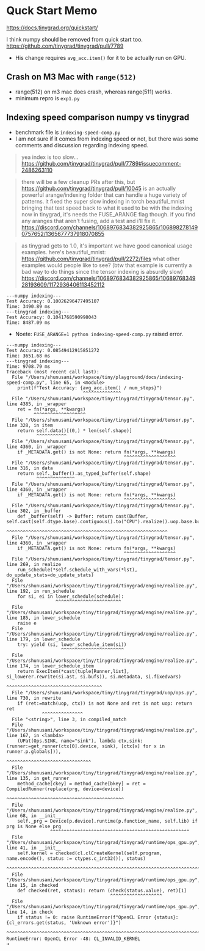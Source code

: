 # Quck Start Memo
https://docs.tinygrad.org/quickstart/

I think numpy should be removed from quick start too.
https://github.com/tinygrad/tinygrad/pull/7789
- His change requires `avg_acc.item()` for it to be actually run on GPU.

## Crash on M3 Mac with `range(512)`
- range(512) on m3 mac does crash, whereas range(511) works.
- minimum repro is `exp1.py`

## Indexing speed comparison numpy vs tinygrad
- benchmark file is `indexing-speed-comp.py`
- I am not sure if it comes from indexing speed or not, but there was some comments and discussion regarding indexing speed.
> yea index is too slow...
https://github.com/tinygrad/tinygrad/pull/7789#issuecomment-2486263110

> there will be a few cleanup PRs after this, but https://github.com/tinygrad/tinygrad/pull/10045 is an actually powerful arange/indexing folder that can handle a huge variety of patterns. it fixed the super slow indexing in torch beautiful_mnist bringing that test speed back to what it used to be with the indexing now in tinygrad, it's needs the FUSE_ARANGE flag though.
> if you find any aranges that aren't fusing, add a test and i'll fix it. 
https://discord.com/channels/1068976834382925865/1068982781490757652/1365677737918070855

> as tinygrad gets to 1.0, it's important we have good canonical usage examples.
> here's beautiful_mnist: https://github.com/tinygrad/tinygrad/pull/2272/files
> what other examples would people like to see?
> (btw that example is currently a bad way to do things since the tensor indexing is absurdly slow)
https://discord.com/channels/1068976834382925865/1068976834928193609/1172936406113452112
```
---numpy indexing---
Test Accuracy: 0.10026296477495107
Time: 3490.89 ms
---tinygrad indexing---
Test Accuracy: 0.1041768590998043
Time: 8487.09 ms
```

- Noete: `FUSE_ARANGE=1 python indexing-speed-comp.py` raised error.
```
---numpy indexing---
Test Accuracy: 0.08549412915851272
Time: 3651.68 ms
---tinygrad indexing---
Time: 9708.79 ms
Traceback (most recent call last):
  File "/Users/shunusami/workspace/tiny/playground/docs/indexing-speed-comp.py", line 65, in <module>
    print(f"Test Accuracy: {avg_acc.item() / num_steps}")
                            ^^^^^^^^^^^^^^
  File "/Users/shunusami/workspace/tiny/tinygrad/tinygrad/tensor.py", line 4385, in _wrapper
    ret = fn(*args, **kwargs)
          ^^^^^^^^^^^^^^^^^^^
  File "/Users/shunusami/workspace/tiny/tinygrad/tinygrad/tensor.py", line 328, in item
    return self.data()[(0,) * len(self.shape)]
           ^^^^^^^^^^^
  File "/Users/shunusami/workspace/tiny/tinygrad/tinygrad/tensor.py", line 4360, in _wrapper
    if _METADATA.get() is not None: return fn(*args, **kwargs)
                                           ^^^^^^^^^^^^^^^^^^^
  File "/Users/shunusami/workspace/tiny/tinygrad/tinygrad/tensor.py", line 316, in data
    return self._buffer().as_typed_buffer(self.shape)
           ^^^^^^^^^^^^^^
  File "/Users/shunusami/workspace/tiny/tinygrad/tinygrad/tensor.py", line 4360, in _wrapper
    if _METADATA.get() is not None: return fn(*args, **kwargs)
                                           ^^^^^^^^^^^^^^^^^^^
  File "/Users/shunusami/workspace/tiny/tinygrad/tinygrad/tensor.py", line 302, in _buffer
    def _buffer(self) -> Buffer: return cast(Buffer, self.cast(self.dtype.base).contiguous().to("CPU").realize().uop.base.buffer)
                                                     ^^^^^^^^^^^^^^^^^^^^^^^^^^^^^^^^^^^^^^^^^^^^^^^^^^^^^^^^^^^
  File "/Users/shunusami/workspace/tiny/tinygrad/tinygrad/tensor.py", line 4360, in _wrapper
    if _METADATA.get() is not None: return fn(*args, **kwargs)
                                           ^^^^^^^^^^^^^^^^^^^
  File "/Users/shunusami/workspace/tiny/tinygrad/tinygrad/tensor.py", line 269, in realize
    run_schedule(*self.schedule_with_vars(*lst), do_update_stats=do_update_stats)
  File "/Users/shunusami/workspace/tiny/tinygrad/tinygrad/engine/realize.py", line 192, in run_schedule
    for si, ei in lower_schedule(schedule):
                  ^^^^^^^^^^^^^^^^^^^^^^^^
  File "/Users/shunusami/workspace/tiny/tinygrad/tinygrad/engine/realize.py", line 185, in lower_schedule
    raise e
  File "/Users/shunusami/workspace/tiny/tinygrad/tinygrad/engine/realize.py", line 179, in lower_schedule
    try: yield (si, lower_schedule_item(si))
                    ^^^^^^^^^^^^^^^^^^^^^^^
  File "/Users/shunusami/workspace/tiny/tinygrad/tinygrad/engine/realize.py", line 174, in lower_schedule_item
    return ExecItem(*cast(tuple[Runner,list], si_lowerer.rewrite(si.ast, si.bufs)), si.metadata, si.fixedvars)
                                              ^^^^^^^^^^^^^^^^^^^^^^^^^^^^^^^^^^^
  File "/Users/shunusami/workspace/tiny/tinygrad/tinygrad/uop/ops.py", line 730, in rewrite
    if (ret:=match(uop, ctx)) is not None and ret is not uop: return ret
             ^^^^^^^^^^^^^^^
  File "<string>", line 3, in compiled_match
  File "/Users/shunusami/workspace/tiny/tinygrad/tinygrad/engine/realize.py", line 167, in <lambda>
    (UPat(Ops.SINK, name="sink"), lambda ctx,sink: (runner:=get_runner(ctx[0].device, sink), [ctx[x] for x in runner.p.globals])),
                                                            ^^^^^^^^^^^^^^^^^^^^^^^^^^^^^^^
  File "/Users/shunusami/workspace/tiny/tinygrad/tinygrad/engine/realize.py", line 135, in get_runner
    method_cache[ckey] = method_cache[bkey] = ret = CompiledRunner(replace(prg, device=device))
                                                    ^^^^^^^^^^^^^^^^^^^^^^^^^^^^^^^^^^^^^^^^^^^
  File "/Users/shunusami/workspace/tiny/tinygrad/tinygrad/engine/realize.py", line 68, in __init__
    self._prg = Device[p.device].runtime(p.function_name, self.lib) if prg is None else prg
                ^^^^^^^^^^^^^^^^^^^^^^^^^^^^^^^^^^^^^^^^^^^^^^^^^^^
  File "/Users/shunusami/workspace/tiny/tinygrad/tinygrad/runtime/ops_gpu.py", line 41, in __init__
    self.kernel = checked(cl.clCreateKernel(self.program, name.encode(), status := ctypes.c_int32()), status)
                  ^^^^^^^^^^^^^^^^^^^^^^^^^^^^^^^^^^^^^^^^^^^^^^^^^^^^^^^^^^^^^^^^^^^^^^^^^^^^^^^^^^^^^^^^^^^
  File "/Users/shunusami/workspace/tiny/tinygrad/tinygrad/runtime/ops_gpu.py", line 15, in checked
    def checked(ret, status): return (check(status.value), ret)[1]
                                      ^^^^^^^^^^^^^^^^^^^
  File "/Users/shunusami/workspace/tiny/tinygrad/tinygrad/runtime/ops_gpu.py", line 14, in check
    if status != 0: raise RuntimeError(f"OpenCL Error {status}: {cl_errors.get(status, 'Unknown error')}")
                    ^^^^^^^^^^^^^^^^^^^^^^^^^^^^^^^^^^^^^^^^^^^^^^^^^^^^^^^^^^^^^^^^^^^^^^^^^^^^^^^^^^^^^^
RuntimeError: OpenCL Error -48: CL_INVALID_KERNEL
➜
```

